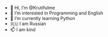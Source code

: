 - 👋 Hi, I’m @Krutifulme
- 👀 I’m interested in Programming and English
- 🌱 I’m currently learning Python
- 🇷🇺 I am Russian
- 📫 I am kind

<!---
Krutifulmen/Krutifulmen is a ✨ special ✨ repository because its `README.md` (this file) appears on your GitHub profile.
You can click the Preview link to take a look at your changes.
--->
